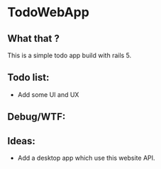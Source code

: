 # TodoWebApp

## What that ?

This is a simple todo app build with rails 5.

## Todo list:
  * Add some UI and UX

## Debug/WTF:

## Ideas:
  * Add a desktop app which use this website API.

